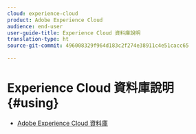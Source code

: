 ```yaml
---
cloud: experience-cloud
product: Adobe Experience Cloud
audience: end-user
user-guide-title: Experience Cloud 資料庫說明
translation-type: ht
source-git-commit: 496008329f964d183c2f274e38911c4e51cacc65

---
```



# Experience Cloud 資料庫說明 {#using}

+ [Adobe Experience Cloud 資料庫](c-library-about/overview.md)
